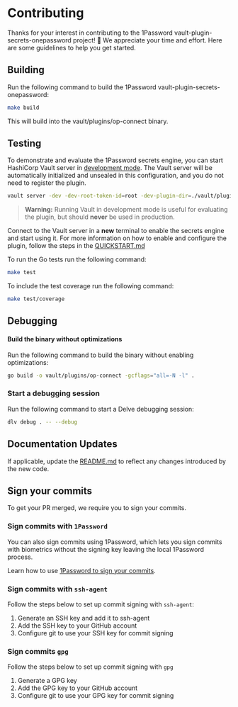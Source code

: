 # Contributing

Thanks for your interest in contributing to the 1Password vault-plugin-secrets-onepassword project! 🙌 We appreciate your time and effort. Here are some guidelines to help you get started.

## Building
Run the following command to build the 1Password vault-plugin-secrets-onepassword:

```sh
make build 
```
This will build into the vault/plugins/op-connect binary.

## Testing
To demonstrate and evaluate the 1Password secrets engine, you can start HashiCorp Vault server in [development mode](https://developer.hashicorp.com/vault/docs/concepts/dev-server). The Vault server will be automatically initialized and unsealed in this configuration, and you do not need to register the plugin. 

```sh
vault server -dev -dev-root-token-id=root -dev-plugin-dir=./vault/plugins -log-level=debug
```
> **Warning:** Running Vault in development mode is useful for evaluating the plugin, but should **never** be used in production.

Connect to the Vault server in a **new** terminal to enable the secrets engine and start using it. For more information on how to enable and configure the plugin, follow the steps in the [QUICKSTART.md](./QUICKSTART.md)

To run the Go tests run the following command:

```sh
make test
```

To include the test coverage run the following command:

```sh
make test/coverage
```

## Debugging

#### Build the binary without optimizations

Run the following command to build the binary without enabling optimizations:

```sh
go build -o vault/plugins/op-connect -gcflags="all=-N -l" .
```

### Start a debugging session
Run the following command to start a Delve debugging session:

```sh
dlv debug . -- --debug
```

## Documentation Updates

If applicable, update the [README.md](./README.md) to reflect any changes introduced by the new code.

## Sign your commits

To get your PR merged, we require you to sign your commits.

### Sign commits with `1Password`

You can also sign commits using 1Password, which lets you sign commits with biometrics without the signing key leaving the local 1Password process.

Learn how to use [1Password to sign your commits](https://developer.1password.com/docs/ssh/git-commit-signing/).

### Sign commits with `ssh-agent`

Follow the steps below to set up commit signing with `ssh-agent`:

1. Generate an SSH key and add it to ssh-agent
2. Add the SSH key to your GitHub account
3. Configure git to use your SSH key for commit signing

### Sign commits `gpg`

Follow the steps below to set up commit signing with `gpg`

1. Generate a GPG key
2. Add the GPG key to your GitHub account
3. Configure git to use your GPG key for commit signing